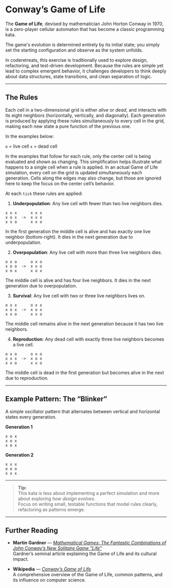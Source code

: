 # Conway’s Game of Life

The **Game of Life**, devised by mathematician John Horton Conway in 1970, is a zero-player cellular automaton that has become a classic programming kata.  

The game's evolution is determined entirely by its initial state; you simply set the starting configuration and observe as the system unfolds.

In coderetreats, this exercise is traditionally used to explore design, refactoring, and test-driven development. Because the rules are simple yet lead to complex emergent behavior, it challenges developers to think deeply about data structures, state transitions, and clean separation of logic.

---

## The Rules

Each cell in a two-dimensional grid is either *alive* or *dead*, and interacts with its eight neighbors (horizontally, vertically, and diagonally). Each generation is produced by applying these rules simultaneously to every cell in the grid, making each new state a pure function of the previous one.

In the examples below:

  `o` = live cell
  `x` = dead cell

In the examples that follow for each rule, only the center cell is being evaluated and shown as changing. This simplification helps illustrate what happens to a single cell when a rule is applied. In an actual Game of Life simulation, every cell on the grid is updated simultaneously each generation. Cells along the edges may also change, but those are ignored here to keep the focus on the center cell’s behavior.

At each `tick` these rules are applied:

1. **Underpopulation**: Any live cell with fewer than two live neighbors dies.

```
x x x      x x x
x o x  ->  x x x
x x o      x x o
```

In the first generation the middle cell is alive and has exactly one live neighbor (bottom-right). It dies in the next generation due to underpopulation.

2. **Overpopulation**: Any live cell with more than three live neighbors dies.

```
o x o      o x o
x o o  ->  x x o
x o x      x o x
```

The middle cell is alive and has four live neighbors. It dies in the next generation due to overpopulation.

3. **Survival**: Any live cell with two or three live neighbors lives on.

```
o x x      o x x
x o x  ->  x o x
x x o      x x o
```

The middle cell remains alive in the next generation because it has two live neighbors.

4. **Reproduction**: Any dead cell with exactly three live neighbors becomes a live cell.

```
o x o      o x o
x x x  ->  x o x
x x o      x x o
```

The middle cell is dead in the first generation but becomes alive in the next due to reproduction.

---

## Example Pattern: The “Blinker”

A simple oscillator pattern that alternates between vertical and horizontal states every generation.

**Generation 1**

```
x o x
x o x
x o x
```

**Generation 2**

```
x x x
o o o
x x x
```

---

> **Tip:**  
> This kata is less about implementing a perfect simulation and more about exploring *how design evolves*.  
> Focus on writing small, testable functions that model rules clearly, refactoring as patterns emerge.  

---

## Further Reading

- **Martin Gardner** — *[Mathematical Games: The Fantastic Combinations of John Conway’s New Solitaire Game “Life”](https://www.ibiblio.org/lifepatterns/october1970.html)*  
  Gardner’s seminal article explaining the Game of Life and its cultural impact.

- **Wikipedia** — *[Conway’s Game of Life](https://en.wikipedia.org/wiki/Conway%27s_Game_of_Life)*  
  A comprehensive overview of the Game of Life, common patterns, and its influence on computer science.